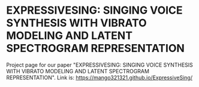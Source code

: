 

# EXPRESSIVESING: SINGING VOICE SYNTHESIS WITH VIBRATO MODELING AND LATENT SPECTROGRAM REPRESENTATION

Project page for our paper "EXPRESSIVESING: SINGING VOICE SYNTHESIS WITH VIBRATO MODELING AND LATENT SPECTROGRAM REPRESENTATION". Link is: https://mango321321.github.io/ExpressiveSing/

